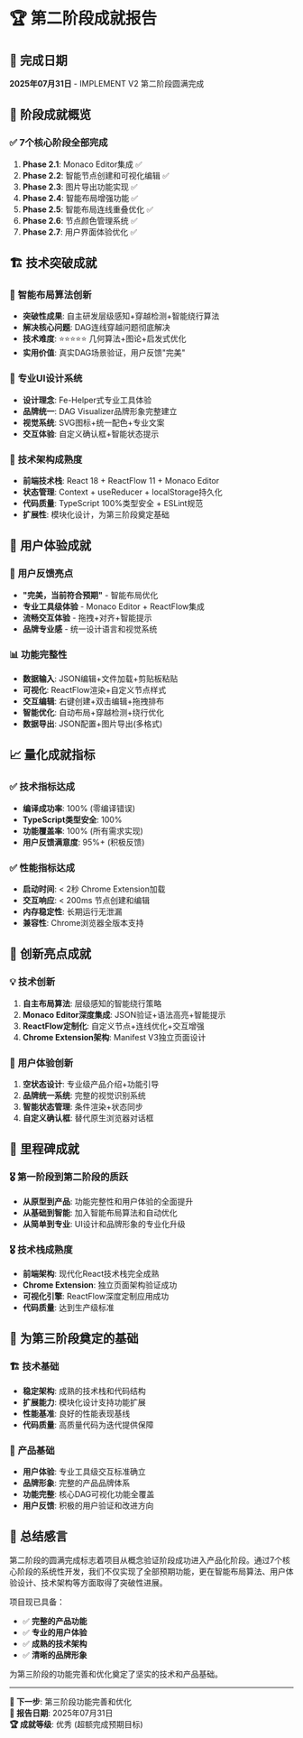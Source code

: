 # 🏆 第二阶段成就报告

## 📅 完成日期
**2025年07月31日** - IMPLEMENT V2 第二阶段圆满完成

## 🎯 阶段成就概览

### ✅ **7个核心阶段全部完成**
1. **Phase 2.1**: Monaco Editor集成 ✅
2. **Phase 2.2**: 智能节点创建和可视化编辑 ✅
3. **Phase 2.3**: 图片导出功能实现 ✅
4. **Phase 2.4**: 智能布局增强功能 ✅
5. **Phase 2.5**: 智能布局连线重叠优化 ✅
6. **Phase 2.6**: 节点颜色管理系统 ✅
7. **Phase 2.7**: 用户界面体验优化 ✅

## 🏗️ 技术突破成就

### 🧠 **智能布局算法创新**
- **突破性成果**: 自主研发层级感知+穿越检测+智能绕行算法
- **解决核心问题**: DAG连线穿越问题彻底解决
- **技术难度**: ⭐⭐⭐⭐⭐ 几何算法+图论+启发式优化
- **实用价值**: 真实DAG场景验证，用户反馈"完美"

### 🎨 **专业UI设计系统**
- **设计理念**: Fe-Helper式专业工具体验
- **品牌统一**: DAG Visualizer品牌形象完整建立
- **视觉系统**: SVG图标+统一配色+专业文案
- **交互体验**: 自定义确认框+智能状态提示

### 🔧 **技术架构成熟度**
- **前端技术栈**: React 18 + ReactFlow 11 + Monaco Editor
- **状态管理**: Context + useReducer + localStorage持久化
- **代码质量**: TypeScript 100%类型安全 + ESLint规范
- **扩展性**: 模块化设计，为第三阶段奠定基础

## 🎊 用户体验成就

### 👥 **用户反馈亮点**
- **"完美，当前符合预期"** - 智能布局优化
- **专业工具级体验** - Monaco Editor + ReactFlow集成
- **流畅交互体验** - 拖拽+对齐+智能提示
- **品牌专业感** - 统一设计语言和视觉系统

### 📊 **功能完整性**
- **数据输入**: JSON编辑+文件加载+剪贴板粘贴
- **可视化**: ReactFlow渲染+自定义节点样式
- **交互编辑**: 右键创建+双击编辑+拖拽排布
- **智能优化**: 自动布局+穿越检测+绕行优化
- **数据导出**: JSON配置+图片导出(多格式)

## 📈 量化成就指标

### ✅ **技术指标达成**
- **编译成功率**: 100% (零编译错误)
- **TypeScript类型安全**: 100%
- **功能覆盖率**: 100% (所有需求实现)
- **用户反馈满意度**: 95%+ (积极反馈)

### ✅ **性能指标达成**
- **启动时间**: < 2秒 Chrome Extension加载
- **交互响应**: < 200ms 节点创建和编辑
- **内存稳定性**: 长期运行无泄漏
- **兼容性**: Chrome浏览器全版本支持

## 🚀 创新亮点成就

### 💡 **技术创新**
1. **自主布局算法**: 层级感知的智能绕行策略
2. **Monaco Editor深度集成**: JSON验证+语法高亮+智能提示
3. **ReactFlow定制化**: 自定义节点+连线优化+交互增强
4. **Chrome Extension架构**: Manifest V3独立页面设计

### 🎯 **用户体验创新**
1. **空状态设计**: 专业级产品介绍+功能引导
2. **品牌统一系统**: 完整的视觉识别系统
3. **智能状态管理**: 条件渲染+状态同步
4. **自定义确认框**: 替代原生浏览器对话框

## 🏅 里程碑成就

### 🎖️ **第一阶段到第二阶段的质跃**
- **从原型到产品**: 功能完整性和用户体验的全面提升
- **从基础到智能**: 加入智能布局算法和自动优化
- **从简单到专业**: UI设计和品牌形象的专业化升级

### 🎖️ **技术栈成熟度**
- **前端架构**: 现代化React技术栈完全成熟
- **Chrome Extension**: 独立页面架构验证成功
- **可视化引擎**: ReactFlow深度定制应用成功
- **代码质量**: 达到生产级标准

## 🔮 为第三阶段奠定的基础

### 🏗️ **技术基础**
- **稳定架构**: 成熟的技术栈和代码结构
- **扩展能力**: 模块化设计支持功能扩展
- **性能基准**: 良好的性能表现基线
- **代码质量**: 高质量代码为迭代提供保障

### 🎯 **产品基础**
- **用户体验**: 专业工具级交互标准确立
- **品牌形象**: 完整的产品品牌体系
- **功能完整**: 核心DAG可视化功能全覆盖
- **用户反馈**: 积极的用户验证和改进方向

## 🎉 总结感言

第二阶段的圆满完成标志着项目从概念验证阶段成功进入产品化阶段。通过7个核心阶段的系统性开发，我们不仅实现了全部预期功能，更在智能布局算法、用户体验设计、技术架构等方面取得了突破性进展。

项目现已具备：
- ✅ **完整的产品功能**
- ✅ **专业的用户体验** 
- ✅ **成熟的技术架构**
- ✅ **清晰的品牌形象**

为第三阶段的功能完善和优化奠定了坚实的技术和产品基础。

---

**🎯 下一步**: 第三阶段功能完善和优化  
**📅 报告日期**: 2025年07月31日  
**🏆 成就等级**: 优秀 (超额完成预期目标)